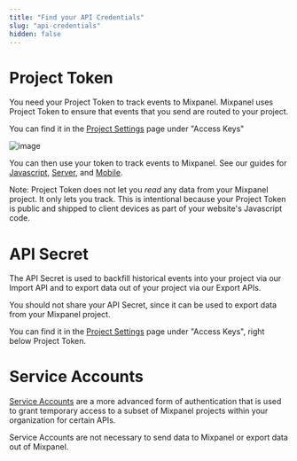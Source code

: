 ```yaml
---
title: "Find your API Credentials"
slug: "api-credentials"
hidden: false
---
```


# Project Token
You need your Project Token to track events to Mixpanel. Mixpanel uses Project Token to ensure that events that you send are routed to your project.

You can find it in the [Project Settings](https://mixpanel.com/settings/project) page under "Access Keys"

![image](https://user-images.githubusercontent.com/2077899/229924656-95f4e4e5-441f-49d7-95ea-32b0979a11f8.png)

You can then use your token to track events to Mixpanel. See our guides for [Javascript](doc:javascript-quickstart), [Server](doc:server), and [Mobile](doc:mobile).

Note: Project Token does not let you _read_ any data from your Mixpanel project. It only lets you track. This is intentional because your Project Token is public and shipped to client devices as part of your website's Javascript code.


# API Secret
The API Secret is used to backfill historical events into your project via our Import API and to export data out of your project via our Export APIs.

You should not share your API Secret, since it can be used to export data from your Mixpanel project.


You can find it in the [Project Settings](https://mixpanel.com/settings/project) page under "Access Keys", right below Project Token.


# Service Accounts

[Service Accounts](reference:service-accounts) are a more advanced form of authentication that is used to grant temporary access to a subset of Mixpanel projects within your organization for certain APIs.

Service Accounts are not necessary to send data to Mixpanel or export data out of Mixpanel.
